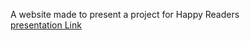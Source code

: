 A website made to present a project for Happy Readers<br>
[presentation Link](https://projectpresentation.netlify.app/)


